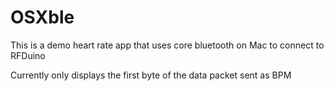OSXble
======
This is a demo heart rate app that uses core bluetooth on Mac to connect to RFDuino

Currently only displays the first byte of the data packet sent as BPM
